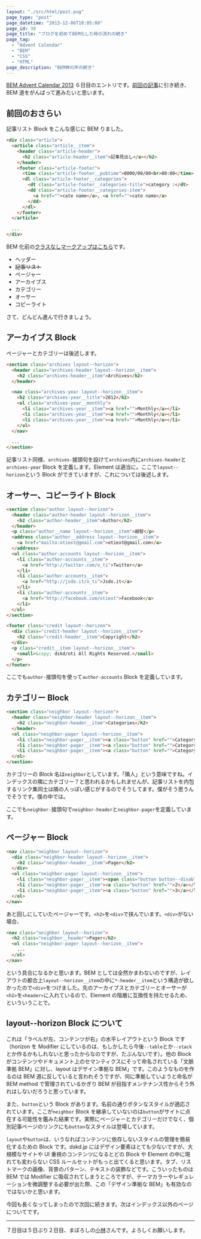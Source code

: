 ```yaml
---
layout: "./src/html/post.pug"
page_type: "post"
page_datetime: "2013-12-06T10:05:00"
page_id: 38
page_title: "ブログを初めてBEM化した時の流れの続き"
page_tag:
  - "Advent Calendar"
  - "BEM"
  - "CSS"
  - "HTML"
page_description: "BEM神の声の続き"
---
```


[BEM Advent Calendar 2013](http://www.adventar.org/calendars/61) ６日目のエントリです。[前回の記事](/archives/36.html "ブログを初めて BEM 化した時の流れ")に引き続き、BEM 道をがんばって進みたいと思います。

## 前回のおさらい

記事リスト Block をこんな感じに BEM りました。

```html
<div class="article">
  <article class="article__item">
    <header class="article-header">
      <h2 class="article-header__item">記事見出し</a></h2>
    </header>
    <footer class="article-footer">
      <time class="article-footer__pubtime">0000/00/00<br>00:00</time>
      <dl class="article-footer__categories">
        <dt class="article-footer__categories-title">category :</dt>
        <dd class="article-footer__categories-item">
          <a href="">cate name</a>, <a href="">cate name</a>
        </dd>
      </dl>
    </footer>
  </article>

  ...
</div>
```

BEM 化前の[クラスなしマークアップはこちら](/misc/getting-start-bem/planemarkup.txt)です。

- ヘッダー
- <s>記事リスト</s>
- ページャー
- アーカイブス
- カテゴリー
- オーサー
- コピーライト

さて、どんどん進んで行きましょう。

## アーカイブス Block

ページャーとカテゴリーは後述します。

```html
<section class="archives layout--horizon">
  <header class="archives-header layout--horizon__item">
    <h2 class="archives-header__item">Archives</h2>
  </header>

  <nav class="archives-year layout--horizon__item">
    <h2 class="archives-year__title">2012</h2>
    <ul class="archives-year__monthly">
      <li class="archives-year__item"><a href="">Monthly</a></li>
      <li class="archives-year__item"><a href="">Monthly</a></li>
      <li class="archives-year__item"><a href="">Monthly</a></li>
    </ul>
  </nav>

  ...
</section>
```

記事リスト同様、`archives-`接頭句を設けて`archives`内に`archives-header`と`archives-year` Block を定義します。Element は適当に。ここで`layout--horizon`という Block ができていますが、これについては後述します。

## オーサー、コピーライト Block

```html
<section class="author layout--horizon">
  <header class="author-header layout--horizon__item">
    <h2 class="author-header__item">Author</h2>
  </header>
  <p class="author__name layout--horizon__item">越智</p>
  <address class="author__address layout--horizon__item">
    <a href="mailto:otiext@gmail.com">otiext@gmail.com</a>
  </address>
  <ul class="author-accounts layout--horizon__item">
    <li class="author-accounts__item">
      <a href="http://twitter.com/o_ti">Twitter</a>
    </li>
    <li class="author-accounts__item">
      <a href="http://jsdo.it/o_ti">Jsdo.it</a>
    </li>
    <li class="author-accounts__item">
      <a href="http://facebook.com/otiext">Facebook</a>
    </li>
  </ul>
</section>

<footer class="credit layout--horizon">
  <div class="credit-header layout--horizon__item">
    <h2 class="credit-header__item">Copyright</h2>
  </div>
  <p class="credit__item layout--horizon__item">
    <small>&copy; dskd/oti All Rights Reserved.</small>
  </p>
</footer>
```

ここでも`author-`接頭句を使って`author-accounts` Block を定義しています。

## カテゴリー Block

```html
<section class="neighbor layout--horizon">
  <header class="neighbor-header layout--horizon__item">
    <h2 class="neighbor-header__item">Categories</h2>
  </header>
  <ol class="neighbor-pager layout--horizon__item">
    <li class="neighbor-pager__item"><a class="button" href="">Category</a></li>
    <li class="neighbor-pager__item"><a class="button" href="">Category</a></li>
    <li class="neighbor-pager__item"><a class="button" href="">Category</a></li>
  </ol>
</section>
```

カテゴリーの Block 名は`neighbor`としています。「隣人」という意味ですね。インデックスの隣にカテゴリー？と思われるかもしれませんが、記事リストを内包するリンク集同士は隣の人っぽい感じがするのでそうしてます。僕がそう思うんでそうです。僕の中では。

ここでも`neighbor-`接頭句で`neighbor-header`と`neighbor-pager`を定義しています。

## ページャー Block

<!-- prettier-ignore -->
```html
<nav class="neighbor layout--horizon">
  <div class="neighbor-header layout--horizon__item">
    <h2 class="neighbor-header__item">Pager</h2>
  </div>
  <ol class="neighbor-pager layout--horizon__item">
    <li class="neighbor-pager__item"><span class="button button--disable">1</span></li>
    <li class="neighbor-pager__item"><a class="button" href="">2</a></li>
    <li class="neighbor-pager__item"><a class="button" href="">3</a></li>
  </ol>
</nav>
```

あと回しにしていたページャーです。`<h2>`を`<div>`で挟んでいます。`<div>`がない場合、

```html
<nav class="neighbor layout--horizon">
  <h2 class="neighbor__header">Pager</h2>
  <ol class="neighbor-pager layout--horizon__item">
    ...
  </ol>
</nav>
```

という具合になるかと思います。BEM としては全然かまわないのですが、レイアウトの都合上`layout--horizon__item`の中に`*-header__item`という構造が欲しかったので`<div>`をつけました。先のアーカイブスとカテゴリーとオーサーが`<h2>`を`<header>`に入れているので、Element の階層に互換性を持たせるため、といういうことで。

## layout--horizon Block について

これは「ラベルが左、コンテンツが右」の水平レイアウトという Block です（horizon を Modifier にしているのは、もしかしたら今後`--table`とか`--stack`とか作るかもしれないと思ったからなのですが、たぶんないです）。他の Block がコンテンツやドキュメント上のセマンティクスにそって命名されている「文脈準拠 BEM」に対し、layout はデザイン準拠な BEM」です。このようなものを作るのは BEM 道に反していると言われそうですが、何に準拠していようと命名が BEM method で管理されているかぎり BEM が目指すメンテナンス性からそう外れはしないだろうと思っています。

また、`button`という Block があります。名前の通りボタンなスタイルが適応されています。ここが`neighbor` Block を継承していないのは`button`がサイトに点在する可能性を鑑みた結果です。実際にページャーとカテゴリーだけでなく、個別記事ページのリンクにも`button`なスタイルは登場しています。

`layout`や`button`は、いうなればコンテンツに依存しないスタイルの管理を簡易化するための Block です。dskd.jp にはデザイン要素はとても少ないですが、大規模なサイトや UI 重視のコンテンツになるとどの Block や Element の中に現れても変わらない CSS ルールセットがもっと出てくると思います。タブ、リストマークの画像、背景のパターン、テキストの装飾などです。こういったものは BEM では Modifier に吸収されてしまうところですが、テーマカラーやレギュレーションを微調整する必要が出た際、この「デザイン準拠な BEM」も有効なのではないかと思います。

今回も長くなってしまったので次回に続きます。次はインデックス以外のページについてです。

---

７日目は５日ぶり２日目、まぼろしの[小林](http://www.adventar.org/users/86)さんです。よろしくお願いします。
